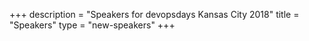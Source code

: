 +++
description = "Speakers for devopsdays Kansas City 2018"
title = "Speakers"
type = "new-speakers"
+++